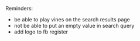 Reminders:

- be able to play vines on the search results page
- not be able to put an empty value in search query
- add logo to fb register 